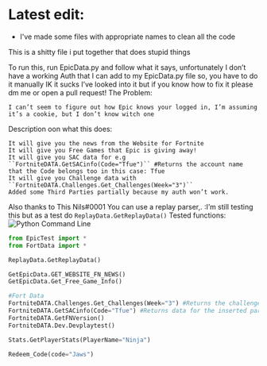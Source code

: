 # Latest edit:
* I've made some files with appropriate names to clean all the code

This is a shitty file i put together that does stupid things

To run this, run EpicData.py
and follow what it says, unfortunately I don’t have a working Auth that I can add to my EpicData.py file so, you have to do it manually IK it sucks I’ve looked into it but if you know how to fix it please dm me or open a pull request!
The Problem:

    I can’t seem to figure out how Epic knows your logged in, I’m assuming it’s a cookie, but I don’t know witch one

Description oon what this does:

    It will give you the news from the Website for Fortnite
    It will give you Free Games that Epic is giving away!
    It will give you SAC data for e.g ``FortniteDATA.GetSACinfo(Code="Tfue")`` #Returns the account name that the Code belongs too in this case: Tfue
    It will give you Challenge data with ``FortniteDATA.Challenges.Get_Challenges(Week="3")``
    Added some Third Parties partially because my auth won’t work.

Also thanks to This Nils#0001 You can use a replay parser,. :I’m still testing this but as a test do ``ReplayData.GetReplayData()``
Tested functions:
![Python Command Line](https://media.discordapp.net/attachments/563518716810362890/743725925740445726/unknown.png)

```py
from EpicTest import *
from FortData import *

ReplayData.GetReplayData()

GetEpicData.GET_WEBSITE_FN_NEWS()
GetEpicData.Get_Free_Game_Info()

#Fort Data
FortniteDATA.Challenges.Get_Challenges(Week="3") #Returns the challenges for week# e.g: 4
FortniteDATA.GetSACinfo(Code="Tfue") #Returns data for the inserted parameter
FortniteDATA.GetFNVersion()
FortniteDATA.Dev.Devplaytest()

Stats.GetPlayerStats(PlayerName="Ninja")

Redeem_Code(code="Jaws")
```
